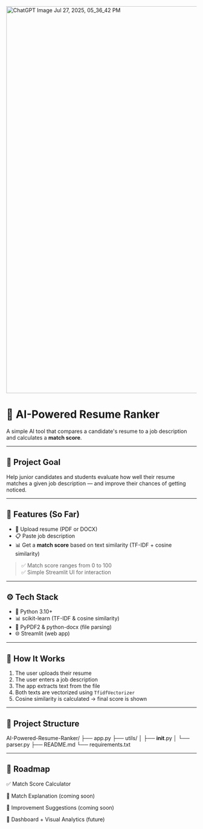 
<img width="1024" height="1024" alt="ChatGPT Image Jul 27, 2025, 05_36_42 PM" src="https://github.com/user-attachments/assets/0da24bcd-4a6d-42b3-88c1-fd6f6f197ed4" />

# 🤖 AI-Powered Resume Ranker

A simple AI tool that compares a candidate's resume to a job description and calculates a **match score**.

---

## 🎯 Project Goal

Help junior candidates and students evaluate how well their resume matches a given job description — and improve their chances of getting noticed.

---

## 🚀 Features (So Far)

- 📄 Upload resume (PDF or DOCX)
- 📋 Paste job description
- 📊 Get a **match score** based on text similarity (TF-IDF + cosine similarity)

> ✅ Match score ranges from 0 to 100  
> ✅ Simple Streamlit UI for interaction

---

## ⚙️ Tech Stack

- 🐍 Python 3.10+
- 📊 scikit-learn (TF-IDF & cosine similarity)
- 🧠 PyPDF2 & python-docx (file parsing)
- 🌐 Streamlit (web app)

---

## 🧪 How It Works

1. The user uploads their resume
2. The user enters a job description
3. The app extracts text from the file
4. Both texts are vectorized using `TfidfVectorizer`
5. Cosine similarity is calculated → final score is shown

---

## 📂 Project Structure

AI-Powered-Resume-Ranker/
├── app.py
├── utils/
│   ├── __init__.py
│   └── parser.py
├── README.md
└── requirements.txt

---

## 📌 Roadmap

✅ Match Score Calculator

🔄 Match Explanation (coming soon)

🔄 Improvement Suggestions (coming soon)

🔄 Dashboard + Visual Analytics (future)

